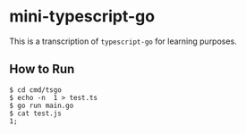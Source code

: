 # mini-typescript-go

This is a transcription of `typescript-go` for learning purposes.

## How to Run

```
$ cd cmd/tsgo
$ echo -n  1 > test.ts
$ go run main.go
$ cat test.js
1;
```
